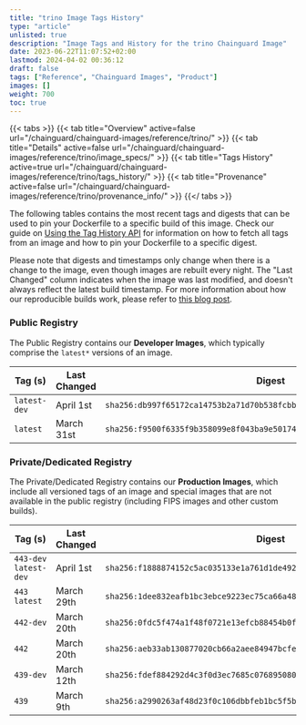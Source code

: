```yaml
---
title: "trino Image Tags History"
type: "article"
unlisted: true
description: "Image Tags and History for the trino Chainguard Image"
date: 2023-06-22T11:07:52+02:00
lastmod: 2024-04-02 00:36:12
draft: false
tags: ["Reference", "Chainguard Images", "Product"]
images: []
weight: 700
toc: true
---
```


{{< tabs >}}
{{< tab title="Overview" active=false url="/chainguard/chainguard-images/reference/trino/" >}}
{{< tab title="Details" active=false url="/chainguard/chainguard-images/reference/trino/image_specs/" >}}
{{< tab title="Tags History" active=true url="/chainguard/chainguard-images/reference/trino/tags_history/" >}}
{{< tab title="Provenance" active=false url="/chainguard/chainguard-images/reference/trino/provenance_info/" >}}
{{</ tabs >}}

The following tables contains the most recent tags and digests that can be used to pin your Dockerfile to a specific build of this image. Check our guide on [Using the Tag History API](/chainguard/chainguard-images/using-the-tag-history-api/) for information on how to fetch all tags from an image and how to pin your Dockerfile to a specific digest.

Please note that digests and timestamps only change when there is a change to the image, even though images are rebuilt every night. The "Last Changed" column indicates when the image was last modified, and doesn't always reflect the latest build timestamp. For more information about how our reproducible builds work, please refer to [this blog post](https://www.chainguard.dev/unchained/reproducing-chainguards-reproducible-image-builds).

### Public Registry
The Public Registry contains our **Developer Images**, which typically comprise the `latest*` versions of an image.

| Tag (s)       | Last Changed | Digest                                                                    |
|---------------|--------------|---------------------------------------------------------------------------|
|  `latest-dev` | April 1st    | `sha256:db997f65172ca14753b2a71d70b538fcbb35a29e826cff79ebc36eff654ee702` |
|  `latest`     | March 31st   | `sha256:f9500f6335f9b358099e8f043ba9e5017405b21cedc4494f67ff02b54ba7acb1` |


### Private/Dedicated Registry
The Private/Dedicated Registry contains our **Production Images**, which include all versioned tags of an image and special images that are not available in the public registry (including FIPS images and other custom builds).

| Tag (s)                 | Last Changed | Digest                                                                    |
|-------------------------|--------------|---------------------------------------------------------------------------|
|  `443-dev` `latest-dev` | April 1st    | `sha256:f1888874152c5ac035133e1a761d1de4922a6376b8da7656038fe6e543059d15` |
|  `443` `latest`         | March 29th   | `sha256:1dee832eafb1bc3ebce9223ec75ca66a48e79e7abc3c33944b7ea6e72d78493c` |
|  `442-dev`              | March 20th   | `sha256:0fdc5f474a1f48f0721e13efcb88454b0fa9209f24d60b3fd8141a8efe0dc0ba` |
|  `442`                  | March 20th   | `sha256:aeb33ab130877020cb66a2aee84947bcfe014bbda97c4244ae5878413d629cdb` |
|  `439-dev`              | March 12th   | `sha256:fdef884292d4c3f0d3ec7685c076895080126f28bec2d1f931932753783de9ad` |
|  `439`                  | March 9th    | `sha256:a2990263af48d23f0c106dbbfeb1bc5f5b00c9d3978355f5a02cc0186e9fe97a` |

